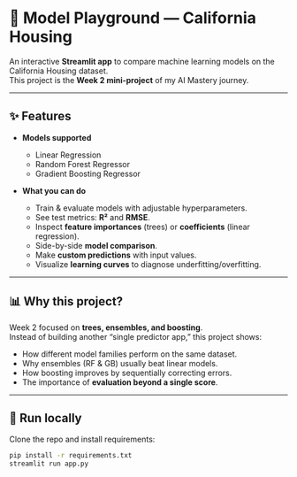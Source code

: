 # 🏡 Model Playground — California Housing

An interactive **Streamlit app** to compare machine learning models on the California Housing dataset.  
This project is the **Week 2 mini-project** of my AI Mastery journey.

---

## ✨ Features

- **Models supported**
  - Linear Regression
  - Random Forest Regressor
  - Gradient Boosting Regressor

- **What you can do**
  - Train & evaluate models with adjustable hyperparameters.
  - See test metrics: **R²** and **RMSE**.
  - Inspect **feature importances** (trees) or **coefficients** (linear regression).
  - Side-by-side **model comparison**.
  - Make **custom predictions** with input values.
  - Visualize **learning curves** to diagnose underfitting/overfitting.

---

## 📊 Why this project?

Week 2 focused on **trees, ensembles, and boosting**.  
Instead of building another “single predictor app,” this project shows:

- How different model families perform on the same dataset.  
- Why ensembles (RF & GB) usually beat linear models.  
- How boosting improves by sequentially correcting errors.  
- The importance of **evaluation beyond a single score**.

---

## 🚀 Run locally

Clone the repo and install requirements:

```bash
pip install -r requirements.txt
streamlit run app.py
```